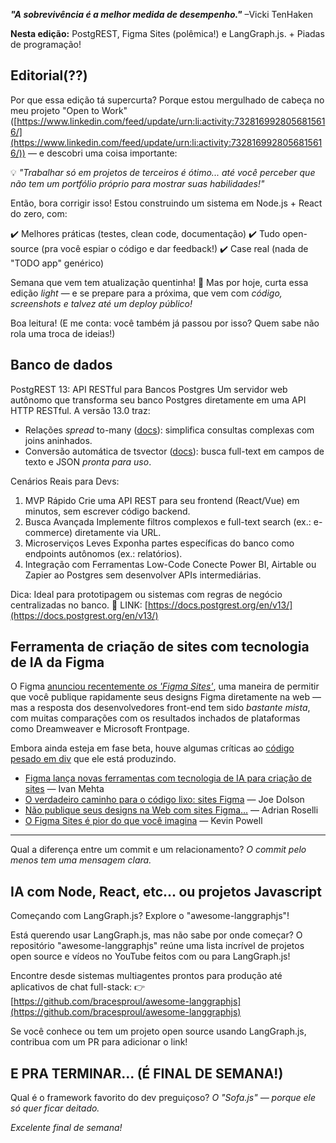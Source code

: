 ***"A sobrevivência é a melhor medida de desempenho."*** –Vicki TenHaken

**Nesta edição:** PostgREST, Figma Sites (polêmica!) e LangGraph.js. + Piadas de programação!

## **Editorial(??)**

Por que essa edição tá supercurta? Porque estou mergulhado de cabeça no meu projeto "Open to Work" ([https://www.linkedin.com/feed/update/urn:li:activity:7328169928056815616/](https://www.linkedin.com/feed/update/urn:li:activity:7328169928056815616/)) — e descobri uma coisa importante:

💡 *"Trabalhar só em projetos de terceiros é ótimo... até você perceber que não tem um portfólio próprio para mostrar suas habilidades!"*

Então, bora corrigir isso! Estou construindo um sistema em Node.js + React do zero, com:

✔️ Melhores práticas (testes, clean code, documentação)
✔️ Tudo open-source (pra você espiar o código e dar feedback!)
✔️ Case real (nada de "TODO app" genérico)

Semana que vem tem atualização quentinha! 🍿 Mas por hoje, curta essa edição *light* — e se prepare para a próxima, que vem com *código, screenshots e talvez até um deploy público!*

Boa leitura! (E me conta: você também já passou por isso? Quem sabe não rola uma troca de ideias!)

## **Banco de dados**

PostgREST 13: API RESTful para Bancos Postgres Um servidor web autônomo que transforma seu banco Postgres diretamente em uma API HTTP RESTful. A versão 13.0 traz:

* Relações *spread* to-many ([docs](https://docs.postgrest.org/en/v13/references/api/resource_embedding.html#spread-to-many-relationships)): simplifica consultas complexas com joins aninhados.
* Conversão automática de tsvector ([docs](https://docs.postgrest.org/en/v13/references/api/tables_views.html#automatic-tsvector-conversion)): busca full-text em campos de texto e JSON *pronta para uso*.

Cenários Reais para Devs:

1. MVP Rápido Crie uma API REST para seu frontend (React/Vue) em minutos, sem escrever código backend.
2. Busca Avançada Implemente filtros complexos e full-text search (ex.: e-commerce) diretamente via URL.
3. Microserviços Leves Exponha partes específicas do banco como endpoints autônomos (ex.: relatórios).
4. Integração com Ferramentas Low-Code Conecte Power BI, Airtable ou Zapier ao Postgres sem desenvolver APIs intermediárias.

Dica: Ideal para prototipagem ou sistemas com regras de negócio centralizadas no banco. 🚀 LINK: [https://docs.postgrest.org/en/v13/](https://docs.postgrest.org/en/v13/)

## **Ferramenta de criação de sites com tecnologia de IA da Figma**

O Figma [anunciou recentemente *os 'Figma Sites'*](https://frontendfoc.us/link/169291/62e4c7e6b7), uma maneira de permitir que você publique rapidamente seus designs Figma diretamente na web — mas a resposta dos desenvolvedores front-end tem sido *bastante mista*, com muitas comparações com os resultados inchados de plataformas como Dreamweaver e Microsoft Frontpage.

Embora ainda esteja em fase beta, houve algumas críticas ao [código pesado em div](https://frontendfoc.us/link/169292/62e4c7e6b7) que ele está produzindo.

* [Figma lança novas ferramentas com tecnologia de IA para criação de sites](https://frontendfoc.us/link/169293/62e4c7e6b7) — Ivan Mehta
* [O verdadeiro caminho para o código lixo: sites Figma](https://frontendfoc.us/link/169294/62e4c7e6b7) — Joe Dolson
* [Não publique seus designs na Web com sites Figma…](https://frontendfoc.us/link/169295/62e4c7e6b7) — Adrian Roselli
* [O Figma Sites é pior do que você imagina](https://frontendfoc.us/link/169296/62e4c7e6b7) — Kevin Powell

---

Qual a diferença entre um commit e um relacionamento? *O commit pelo menos tem uma mensagem clara.*

## **IA com Node, React, etc... ou projetos Javascript**

Começando com LangGraph.js? Explore o "awesome-langgraphjs"!

Está querendo usar LangGraph.js, mas não sabe por onde começar? O repositório "awesome-langgraphjs" reúne uma lista incrível de projetos open source e vídeos no YouTube feitos com ou para LangGraph.js!

Encontre desde sistemas multiagentes prontos para produção até aplicativos de chat full-stack: 👉 [https://github.com/bracesproul/awesome-langgraphjs](https://github.com/bracesproul/awesome-langgraphjs)

Se você conhece ou tem um projeto open source usando LangGraph.js, contribua com um PR para adicionar o link!

## **E PRA TERMINAR... (É FINAL DE SEMANA!)**

Qual é o framework favorito do dev preguiçoso? *O "Sofa.js" — porque ele só quer ficar deitado.*

*Excelente final de semana!*
